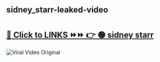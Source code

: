 
 ## sidney_starr-leaked-video 

# <h2><a href="https://clipsfans.com/sidney_starr&ref=git">🔗 Click to LINKS ⏩⏩ 👉 🟢 sidney starr </a></h2>

<a href="https://clipsfans.com/sidney_starr&ref=git" rel="nofollow" data-target="animated-image.originalLink"><img src="https://i.ibb.co.com/xMMVF88/686577567.gif" alt="Viral Video Original" style="max-width: 100%; display: inline-block;" data-target="animated-image.originalImage"></a>

